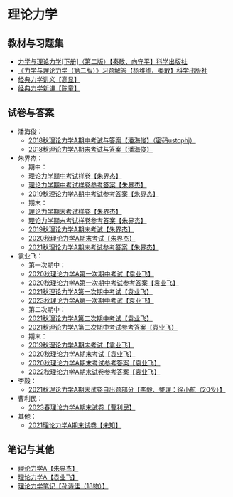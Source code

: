 # 理论力学

## 教材与习题集

* [力学与理论力学\[下册\]（第二版）【秦敢、向守平】科学出版社](https://easylink.cc/olisyl)
* [《力学与理论力学（第二版）》习题解答【杨维纮、秦敢】科学出版社](https://easylink.cc/e7hkq8)
* [经典力学讲义【高显】](https://easylink.cc/3zmvaj)
* [经典力学新讲【陈童】](https://easylink.cc/g3w8jt)

## 试卷与答案

* 潘海俊：
  * [2018秋理论力学A期中考试与答案【潘海俊】（密码ustcphj）](https://easylink.cc/pwnqyu)
  * [2018秋理论力学A期末考试与答案【潘海俊】](https://easylink.cc/al9ip7)
* 朱界杰：
  * 期中：
  * [理论力学期中考试样卷【朱界杰】](https://easylink.cc/t73w7u)
  * [理论力学期中考试样卷参考答案【朱界杰】](https://easylink.cc/a7tmqc)
  * [2019秋理论力学A期中考试参考答案【朱界杰】](https://easylink.cc/2zstu6)
  * 期末：
  * [理论力学期末考试样卷【朱界杰】](https://easylink.cc/zjcqyg)
  * [理论力学期末考试样卷参考答案【朱界杰】](https://easylink.cc/uhckkp)
  * [2019秋理论力学A期末考试【朱界杰】](https://easylink.cc/hh5yif)
  * [2020秋理论力学A期末考试【朱界杰】](https://easylink.cc/h8hv70)
  * [2021秋理论力学A期末考试参考答案【朱界杰】](https://easylink.cc/ltmkyn)
* 袁业飞：
  * 第一次期中：
  * [2020秋理论力学A第一次期中考试【袁业飞】](https://easylink.cc/ow2igt)
  * [2020秋理论力学A第一次期中考试参考答案【袁业飞】](https://easylink.cc/uomaxt)
  * [2021秋理论力学A第一次期中考试【袁业飞】](https://easylink.cc/7bbvnp)
  * [2023秋理论力学A第一次期中考试【袁业飞】](https://easylink.cc/5yy5b5)
  * 第二次期中：
  * [2021秋理论力学A第二次期中考试【袁业飞】](https://easylink.cc/22a7v1)
  * [2021秋理论力学A第二次期中考试参考答案【袁业飞】](https://easylink.cc/k5sqzp)
  * 期末：
  * [2019秋理论力学A期末考试【袁业飞】](https://easylink.cc/ktb5tf)
  * [2020秋理论力学A期末考试【袁业飞】](https://easylink.cc/qumks)
  * [2020秋理论力学A期末考试参考答案【袁业飞】](https://easylink.cc/d0b1mw)
  * [2022秋理论力学A期末试卷参考答案【袁业飞】](https://easylink.cc/zl40c2)
* 李毅：
  * [2021秋理论力学A期末试卷自出题部分【李毅、整理：徐小航（20少）】](https://easylink.cc/dfutw4)
* 曹利民：
  * [2023春理论力学A期末试卷【曹利民】](https://easylink.cc/elu4v0)
* 其他：
  * [2021理论力学A期末试卷【未知】](https://easylink.cc/v7j01y)

## 笔记与其他

* [理论力学A【朱界杰】](https://easylink.cc/u6akca)
* [理论力学A【袁业飞】](https://easylink.cc/dt25bo)
* [理论力学笔记【孙诗佳（18物）】](https://easylink.cc/82icmx)
